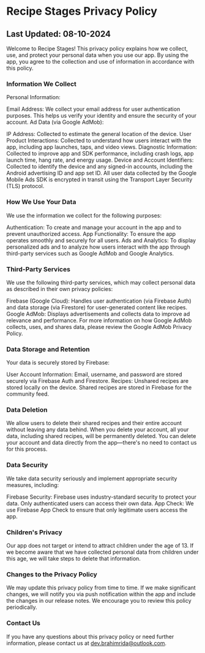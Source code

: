 # Recipe Stages Privacy Policy
## Last Updated: 08-10-2024

Welcome to Recipe Stages! This privacy policy explains how we collect, use, and protect your personal data when you use our app. By using the app, you agree to the collection and use of information in accordance with this policy.

### Information We Collect
Personal Information:

Email Address: We collect your email address for user authentication purposes. This helps us verify your identity and ensure the security of your account.
Ad Data (via Google AdMob):

IP Address: Collected to estimate the general location of the device.
User Product Interactions: Collected to understand how users interact with the app, including app launches, taps, and video views.
Diagnostic Information: Collected to improve app and SDK performance, including crash logs, app launch time, hang rate, and energy usage.
Device and Account Identifiers: Collected to identify the device and any signed-in accounts, including the Android advertising ID and app set ID.
All user data collected by the Google Mobile Ads SDK is encrypted in transit using the Transport Layer Security (TLS) protocol.

### How We Use Your Data
We use the information we collect for the following purposes:

Authentication: To create and manage your account in the app and to prevent unauthorized access.
App Functionality: To ensure the app operates smoothly and securely for all users.
Ads and Analytics: To display personalized ads and to analyze how users interact with the app through third-party services such as Google AdMob and Google Analytics.
### Third-Party Services
We use the following third-party services, which may collect personal data as described in their own privacy policies:

Firebase (Google Cloud): Handles user authentication (via Firebase Auth) and data storage (via Firestore) for user-generated content like recipes.
Google AdMob: Displays advertisements and collects data to improve ad relevance and performance. For more information on how Google AdMob collects, uses, and shares data, please review the Google AdMob Privacy Policy.
### Data Storage and Retention
Your data is securely stored by Firebase:

User Account Information: Email, username, and password are stored securely via Firebase Auth and Firestore.
Recipes: Unshared recipes are stored locally on the device. Shared recipes are stored in Firebase for the community feed.
### Data Deletion
We allow users to delete their shared recipes and their entire account without leaving any data behind. When you delete your account, all your data, including shared recipes, will be permanently deleted. You can delete your account and data directly from the app—there's no need to contact us for this process.

### Data Security
We take data security seriously and implement appropriate security measures, including:

Firebase Security: Firebase uses industry-standard security to protect your data. Only authenticated users can access their own data.
App Check: We use Firebase App Check to ensure that only legitimate users access the app.
### Children's Privacy
Our app does not target or intend to attract children under the age of 13. If we become aware that we have collected personal data from children under this age, we will take steps to delete that information.

### Changes to the Privacy Policy
We may update this privacy policy from time to time. If we make significant changes, we will notify you via push notification within the app and include the changes in our release notes. We encourage you to review this policy periodically.

### Contact Us
If you have any questions about this privacy policy or need further information, please contact us at dev.brahimrida@outlook.com.
